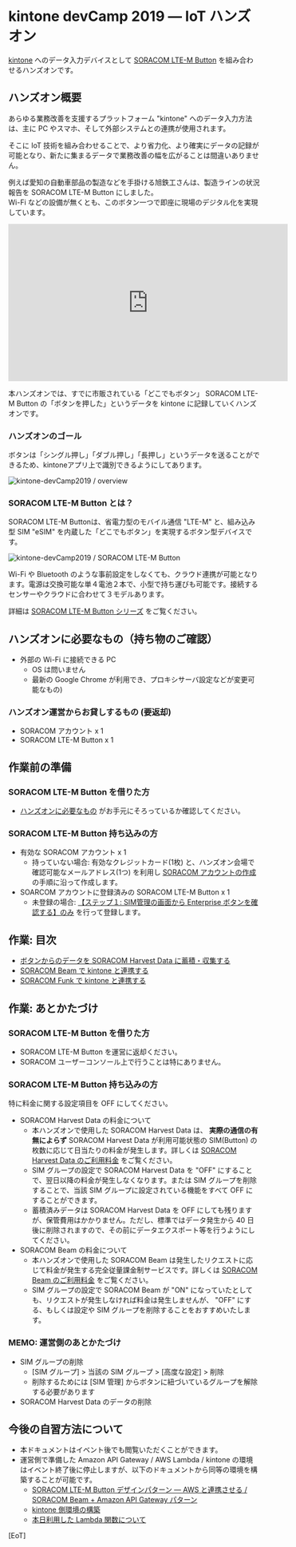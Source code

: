 # kintone devCamp 2019 ― IoT ハンズオン

[kintone](https://kintone.cybozu.co.jp/) へのデータ入力デバイスとして [SORACOM LTE-M Button](https://soracom.jp/products/gadgets/) を組み合わせるハンズオンです。

<h2 id="overview">ハンズオン概要</h2>

あらゆる業務改善を支援するプラットフォーム "kintone" へのデータ入力方法は、主に PC やスマホ、そして外部システムとの連携が使用されます。

そこに IoT 技術を組み合わせることで、より省力化、より確実にデータの記録が可能となり、新たに集まるデータで業務改善の幅を広がることは間違いありません。

例えば愛知の自動車部品の製造などを手掛ける旭鉄工さんは、製造ラインの状況報告を SORACOM LTE-M Button にしました。  
Wi-Fi などの設備が無くとも、このボタン一つで即座に現場のデジタル化を実現しています。

<iframe width="560" height="315" src="https://www.youtube.com/embed/DEx8Xv5YPWY" frameborder="0" allow="accelerometer; autoplay; encrypted-media; gyroscope; picture-in-picture" allowfullscreen></iframe>

本ハンズオンでは、すでに市販されている「どこでもボタン」 SORACOM LTE-M Button の「ボタンを押した」というデータを kintone に記録していくハンズオンです。

### ハンズオンのゴール

ボタンは「シングル押し」「ダブル押し」「長押し」というデータを送ることができるため、kintoneアプリ上で識別できるようにしてあります。

![kintone-devCamp2019 / overview](https://docs.google.com/drawings/d/e/2PACX-1vSeNzwTEbvTHXjZK0l2rUmzJTUaPdWfiYcT27QKTgFAqtH4vUQyAJQxZShbQGz6ttKMGI4_6xGoOjWk/pub?w=1099&h=364)

### SORACOM LTE-M Button とは？

SORACOM LTE-M Buttonは、省電力型のモバイル通信 "LTE-M" と、組み込み型 SIM "eSIM" を内蔵した「どこでもボタン」を実現するボタン型デバイスです。

![kintone-devCamp2019 / SORACOM LTE-M Button](https://docs.google.com/drawings/d/e/2PACX-1vRSi9wEeW_wVzlubiVDseBbTSPR9g0UNNAgak-ddvzTCIPa00YgO3fofi6v83cbEB_gp0omfO80Rldm/pub?w=454&h=236)

Wi-Fi や Bluetooth のような事前設定をしなくても、クラウド連携が可能となります。電源は交換可能な単４電池２本で、小型で持ち運びも可能です。接続するセンサーやクラウドに合わせて３モデルあります。

詳細は [SORACOM LTE-M Button シリーズ](https://soracom.jp/products/gadgets/) をご覧ください。

<h2 id="check">ハンズオンに必要なもの（持ち物のご確認）</h2>

* 外部の Wi-Fi に接続できる PC
    * OS は問いません
    * 最新の Google Chrome が利用でき、プロキシサーバ設定などが変更可能なもの)

### ハンズオン運営からお貸しするもの (要返却)

* SORACOM アカウント x 1
* SORACOM LTE-M Button x 1

<h2 id="prepare">作業前の準備</h2>

### SORACOM LTE-M Button を借りた方

* [ハンズオンに必要なもの](#check) がお手元にそろっているか確認してください。

### SORACOM LTE-M Button 持ち込みの方

* 有効な SORACOM アカウント x 1
    * 持っていない場合: 有効なクレジットカード(1枚) と、ハンズオン会場で確認可能なメールアドレス(1つ) を利用し [SORACOM アカウントの作成](https://dev.soracom.io/jp/start/console/#account) の手順に沿って作成します。
* SOARCOM アカウントに登録済みの SORACOM LTE-M Button x 1
    * 未登録の場合: [【ステップ１: SIM管理の画面から Enterprise ボタンを確認する】のみ](https://dev.soracom.io/jp/start/enterprise_button_harvest/#enterprise_button) を行って登録します。

<h2 id="index">作業: 目次</h2>

* [ボタンからのデータを SORACOM Harvest Data に蓄積・収集する](soracom-harvest)
* [SORACOM Beam で kintone と連携する](kintone)
* [SORACOM Funk で kintone と連携する](soracom-funk)

<h2 id="clean-up">作業: あとかたづけ</h2>

### SORACOM LTE-M Button を借りた方

* SORACOM LTE-M Button を運営に返却ください。
* SORACOM ユーザーコンソール上で行うことは特にありません。

### SORACOM LTE-M Button 持ち込みの方

特に料金に関する設定項目を OFF にしてください。

* SORACOM Harvest Data の料金について
    * 本ハンズオンで使用した SORACOM Harvest Data は、 **実際の通信の有無によらず** SORACOM Harvest Data が利用可能状態の SIM(Button) の枚数に応じて日当たりの料金が発生します。詳しくは [SORACOM Harvest Data のご利用料金](https://soracom.jp/services/harvest/price/) をご覧ください。
    * SIM グループの設定で SORACOM Harvest Data を "OFF" にすることで、翌日以降の料金が発生しなくなります。または SIM グループを削除することで、当該 SIM グループに設定されている機能をすべて OFF にすることができます。
    * 蓄積済みデータは SORACOM Harvest Data を OFF にしても残りますが、保管費用はかかりません。ただし、標準ではデータ発生から 40 日後に削除されますので、その前にデータエクスポート等を行うようにしてください。
* SORACOM Beam の料金について
    * 本ハンズオンで使用した SORACOM Beam は発生したリクエストに応じて料金が発生する完全従量課金制サービスです。詳しくは [SORACOM Beam のご利用料金](https://soracom.jp/services/beam/price/) をご覧ください。
    * SIM グループの設定で SORACOM Beam が "ON" になっていたとしても、リクエストが発生しなければ料金は発生しませんが、 "OFF" にする、もしくは設定や SIM グループを削除することをおすすめいたします。

### MEMO: 運営側のあとかたづけ

* SIM グループの削除
    * [SIM グループ] > 当該の SIM グループ > [高度な設定] > 削除
    * 削除するためには [SIM 管理] からボタンに紐づいているグループを解除する必要があります
* SORACOM Harvest Data のデータの削除

<h2 id="afterfollow">今後の自習方法について</h2>

* 本ドキュメントはイベント後でも閲覧いただくことができます。
* 運営側で準備した Amazon API Gateway / AWS Lambda / kintone の環境はイベント終了後に停止しますが、以下のドキュメントから同等の環境を構築することが可能です。
    * [SORACOM LTE-M Button デザインパターン ― AWS と連携させる / SORACOM Beam + Amazon API Gateway パターン](https://dev.soracom.io/jp/design_patterns/soracom_aws/#aws1)
    * [kintone 側環境の構築](kintone/kintone-setting)
    * [本日利用した Lambda 関数について](kintone/aws-lambda-setting)

[EoT]
